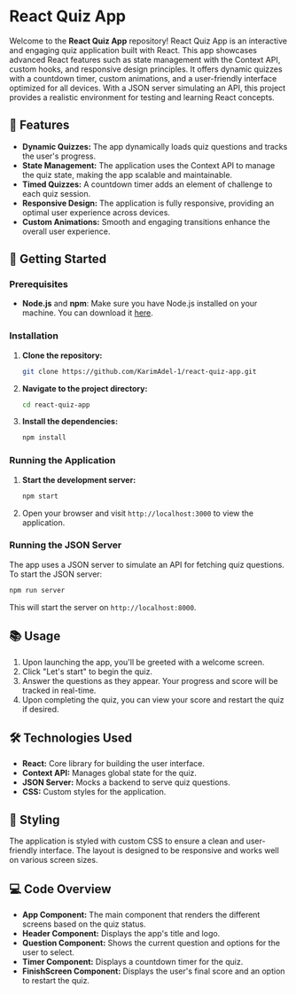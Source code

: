 # React Quiz App

Welcome to the **React Quiz App** repository! React Quiz App is an interactive and engaging quiz application built with React. This app showcases advanced React features such as state management with the Context API, custom hooks, and responsive design principles. It offers dynamic quizzes with a countdown timer, custom animations, and a user-friendly interface optimized for all devices. With a JSON server simulating an API, this project provides a realistic environment for testing and learning React concepts.

## 🌟 Features

- **Dynamic Quizzes:** The app dynamically loads quiz questions and tracks the user's progress.
- **State Management:** The application uses the Context API to manage the quiz state, making the app scalable and maintainable.
- **Timed Quizzes:** A countdown timer adds an element of challenge to each quiz session.
- **Responsive Design:** The application is fully responsive, providing an optimal user experience across devices.
- **Custom Animations:** Smooth and engaging transitions enhance the overall user experience.

## 🚀 Getting Started

### Prerequisites

- **Node.js** and **npm**: Make sure you have Node.js installed on your machine. You can download it [here](https://nodejs.org/).

### Installation

1. **Clone the repository:**
   ```bash
   git clone https://github.com/KarimAdel-1/react-quiz-app.git
   ```
2. **Navigate to the project directory:**
   ```bash
   cd react-quiz-app
   ```
3. **Install the dependencies:**
   ```bash
   npm install
   ```

### Running the Application

1. **Start the development server:**
   ```bash
   npm start
   ```
2. Open your browser and visit `http://localhost:3000` to view the application.

### Running the JSON Server

The app uses a JSON server to simulate an API for fetching quiz questions. To start the JSON server:

```bash
npm run server
```

This will start the server on `http://localhost:8000`.

## 📚 Usage

1. Upon launching the app, you'll be greeted with a welcome screen.
2. Click "Let's start" to begin the quiz.
3. Answer the questions as they appear. Your progress and score will be tracked in real-time.
4. Upon completing the quiz, you can view your score and restart the quiz if desired.

## 🛠️ Technologies Used

- **React:** Core library for building the user interface.
- **Context API:** Manages global state for the quiz.
- **JSON Server:** Mocks a backend to serve quiz questions.
- **CSS:** Custom styles for the application.

## 🎨 Styling

The application is styled with custom CSS to ensure a clean and user-friendly interface. The layout is designed to be responsive and works well on various screen sizes.

## 💻 Code Overview

- **App Component:** The main component that renders the different screens based on the quiz status.
- **Header Component:** Displays the app's title and logo.
- **Question Component:** Shows the current question and options for the user to select.
- **Timer Component:** Displays a countdown timer for the quiz.
- **FinishScreen Component:** Displays the user's final score and an option to restart the quiz.
